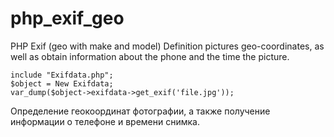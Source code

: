 php_exif_geo
============

PHP Exif (geo with make and model)
Definition pictures geo-coordinates, as well as obtain information about the phone and the time the picture.

```
include "Exifdata.php";
$object = New Exifdata;
var_dump($object->exifdata->get_exif('file.jpg'));
```

Определение геокоординат фотографии, а также получение информации о телефоне и времени снимка.
